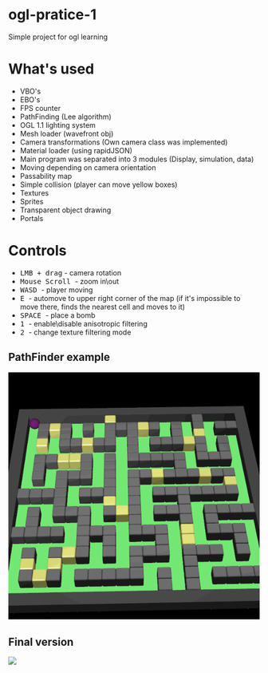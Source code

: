 # ogl-pratice-1
Simple project for ogl learning

<h1> What's used </h1>
<ul>
  <li> VBO's </li>
  <li> EBO's </li>
  <li> FPS counter </li>
  <li> PathFinding (Lee algorithm) </li>
  <li> OGL 1.1 lighting system </li>
  <li> Mesh loader (wavefront obj) </li>
  <li> Camera transformations (Own camera class was implemented) </li>
  <li> Material loader (using rapidJSON) </li>
  <li> Main program was separated into 3 modules (Display, simulation, data) </li>
  <li> Moving depending on camera orientation </li>
  <li> Passability map </li>
  <li> Simple collision (player can move yellow boxes) </li>
  <li> Textures </li>
  <li> Sprites </li>
  <li> Transparent object drawing </li>
  <li> Portals </li>
  

</ul>

<h1> Controls </h1>
<ul>
  <li> <kbd>LMB + drag</kbd> - camera rotation </li>
  <li> <kbd> Mouse Scroll </kbd> - zoom in\out </li>
  <li> <kbd> WASD </kbd> - player moving </li>
  <li> <kbd> E </kbd> - automove to upper right corner of the map (if it's impossible to move there, finds the nearest cell and moves to it)</li>
  <li> <kbd> SPACE </kbd> - place a bomb </li>
  <li> <kbd> 1 </kbd> - enable\disable anisotropic filtering </li>
  <li> <kbd> 2 </kbd> - change texture filtering mode </li>
</ul>

<h2> PathFinder example </h2>
<img src = "https://github.com/Akenth0r/ogl-practice-1/blob/master/pathfinder.gif?raw=true"> </img>
<h2> Final version </h2>
<img src = "https://github.com/Akenth0r/ogl-practice-1/blob/master/gameplay.gif"> </img>
